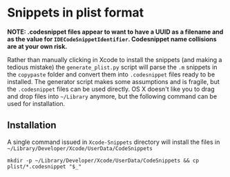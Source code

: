 # Snippets in plist format

**NOTE: .codesnippet files appear to want to have a UUID as a filename and as the value for `IDECodeSnippetIdentifier`.  Codesnippet name collisions are at your own risk.**

Rather than manually clicking in Xcode to install the snippets (and making a tedious mistake) the `generate_plist.py` script will parse the `.m` snippets in the `copypaste` folder and convert them into `.codesnippet` files ready to be installed.
The generator script makes some assumptions and is fragile, but the `.codesnippet` files can be used directly.  OS X doesn't like you to drag and drop files into `~/Library` anymore, but the following command can be used for installation.

## Installation

A single command issued in `Xcode-Snippets` directory will install the files in `~/Library/Developer/Xcode/UserData/CodeSnippets` 

`mkdir -p ~/Library/Developer/Xcode/UserData/CodeSnippets && cp plist/*.codesnippet "$_" `
